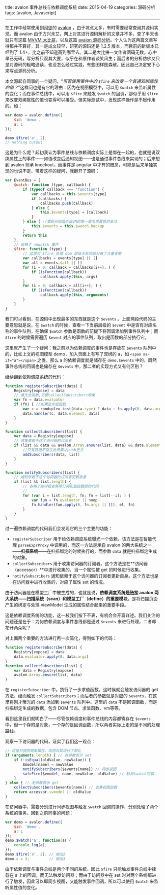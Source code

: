 title: avalon 事件总线与依赖调度系统
date: 2015-04-19
categories: 源码分析
tags: [avalon, Javascript]

---
在工作中经常使用到[司徒](http://www.cnblogs.com/rubylouvre/)的 [avalon](https://github.com/RubyLouvre/avalon) ，由于坑点太多，有时需要经常查阅其源码实现。而 avalon 由于方兴未艾，网上对其进行源码解析的文章并不多，查了半天也就只有这篇 [MVVM 大比拼](http://www.cnblogs.com/sskyy/p/3679572.html)，以及这篇 [avalon 源码分析](http://www.cnblogs.com/aaronjs/archive/2013/06/16/3138631.html)。个人认为这两篇文章写得都并不算好，其一是成文较早，研究的源码还是 1.2.5 版本，而目前的新版本已经到了 1.4+，比之前不知道高到哪里去。其二是大比拼一文作者阅码无数，心中早已无码，写分析只观其大要，似乎在和原作者谈笑风生；而后者的分析仿佛又只是对源码的粗略通读，也没怎么经过实践，有些图样图森破。因此自己决定安下心来写点源码分析。

<!--more-->

本文源起自同事的一个疑问，“*可否使用事件中的 `$fire` 来改变一个普通双绑属性的值？*”这样问也是有它的理由：因为在视图模型中，可以用 `$watch` 来监听属性的变化；而在事件总线中，可以用 `$fire` 来触发 `$watch` 的回调，那似乎用 `$fire` 来改变双绑属性的值也变得可以接受。但实际测试中，发现这样操作是不起作用的。如：

```javascript
var demo = avalon.define({
    $id: 'demo',
    a: 1
});

demo.$fire('a', 2);
// nothing output
```

这是为什么呢？起初我认为事件总线与依赖调度实际上是绑在一起的，也就是说双绑属性上的事件——如值改变后通知视图——也是通过事件总线来实现的；后来想到 avalon 师承 knockout，而事件是 angular 中才有的概念，可能是后来单独实现的也说不定。带着这样的疑问，我翻开了源码：

```javascript
var EventBus = {
    $watch: function (type, callback) {
        if (typeof callback === "function") {
            var callbacks = this.$events[type]
            if (callbacks) {
                callbacks.push(callback)
            } else {
                this.$events[type] = [callback]
            }
        } else { //重新开始监听此VM的第一重简单属性的变动
            this.$events = this.$watch.backup
        }
        return this
    },
    // 省略了 unwatch 事件
    $fire: function (type) {
        // 这里对 $fire 处理 dom 层级关系的部分做了大量省略
        var callbacks = events[type] || []
        var all = events.$all || []
        for (i = 0; callback = callbacks[i++]; ) {
            if (isFunction(callback))
                callback.apply(this, args)
        }
        for (i = 0; callback = all[i++]; ) {
            if (isFunction(callback))
                callback.apply(this, arguments)
        }
    }
}
```

我们可以看到，在源码中出现最多的东西就是这个 `$events` 。上面两段代码的主要意思就是说，在 `$watch` 的时候，查看一下当前层级的 `$event` 中是否有对应名称的事件队列，在确保 `$watch` 参数是函数的前提下将回调添加到事件队列中；而 `$fire` 的时候需要遍历 `$event` 对应的事件队列，取出是函数的部分执行它。

这里就产生了一个疑问：我之前以为依赖调度的事件也是存放在 `$events` 队列中的，比如上文的视图模型 demo，加入页面上有写了双绑的 a，如 `<span ms-if="a"></span>` 之类，那么 a 的依赖调度就是储存在 `demo.$events` 中的。既然事件总线的回调也是储存在 `$events` 中，那二者的实现方式又有何区别？

继续翻到依赖调度系统的代码：

```javascript
function registerSubscriber(data) {
    Registry[expose] = data
    // 暴光此函数,方便collectSubscribers收集
    var fn = data.evaluator
    if (fn) { //如果是求值函数
        var c = ronduplex.test(data.type) ? data : fn.apply(0, data.args)
        data.handler(c, data.element, data)
    }
}

function collectSubscribers(list) {
    var data = Registry[expose]
    // 收集依赖于这个访问器的订阅者
    if (list && data && avalon.Array.ensure(list, data) && data.element) {
        //只有数组不存在此元素才push进去
        addSubscribers(data, list)
    }
}

function notifySubscribers(list) {
    // 通知依赖于这个访问器的订阅者更新自身
    if (list && list.length) {
        // 省略了定时检查移除订阅和监控数组的代码
        // ...
        for (var i = list.length, fn; fn = list[--i]; ) {
            var fun = fn.evaluator || noop
            fn.handler(fun.apply(0, fn.args || []), el, fn)
        }
    }
}
```

过一遍依赖调度的代码我们会发现它的三个主要的功能：

- `registerSubscriber` 用于给依赖调度系统曝光一个依赖。该方法是在智能代理 `parseExprProxy` 中调用的，而这一方法是承自 avalon 的两大系统之一——**扫描系统**——在扫描绑定的时候执行的，而参数 `data` 就是扫描绑定生成的对象。
- `collectSubscribers` 用于收集访问器的订阅者。这个方法是在**访问器（accessor）**中进行收集的，当一个属性被 get 的时候进行收集。
- `notifySubscribers` 通知依赖于这个访问器的订阅者更新自身。这个方法也是在访问器中进行收集的，对应了属性 set 的情况。

由于访问器是在模型工厂中被生成的，也就是说，**依赖调度系统是链接 avalon 两大系统——扫描系统（scan）和模型工厂（define）的重要模块**，是将扫描页面产生的绑定与处理 viewModel 生成的属性结合起来的重要手段。

这是依赖调度系统的功能，这一枝我们按下不表，有机会会开篇详述。我们关注的问题还是在于：为何依赖调度与事件总线都是通过 `$events` 来进行处理，二者却花开两朵呢？

对上面两个重要的方法进行再一次简化，得到如下的代码：

```javascript
function registerSubscriber(data) {
    Registry[expose] = data
    data.evaluator.apply(0, data.args)
}
function collectSubscribers(list) {
    var data = Registry[expose]
    avalon.Array.ensure(list, data)
}
```

在 `registerSubscriber` 中，执行了一步求值函数。这时候就会触发访问器的 get 方法，继而触发 `collectSubscribers`；而后者的参数就是对应的 `$events`，在这里将刚才曝光的 `data` 添加到 `$events` 队列中。这里的 `data` 不是回调函数，而是扫描绑定生成的数据，包含 DOM 节点、求值函数、vm等等。

看到这里我们就明白了——尽管依赖调度和事件总线的内容都寄存在 `$events` 中，但一个存的是对象，一个存的是回调函数，所以两者实际上走的是不同的处理路线。

观察一下访问器的代码，证实了我们这一观点：

```javascript
// 这里只探究简单属性，故而对其进行了简化
if (arguments.length) { // 有参数表示 set
    if (!isEqual(oldValue, newValue)) {
        $model[name] = newValue
        notifySubscribers($events[name]) // 同步视图
        safeFire($vmodel, name, newValue, oldValue) // 触发$watch回调
    }
} else { // 无参数表示 get
    collectSubscribers($events[name]) // 收集视图函数
    return accessor.svmodel || oldValue
}
```

在访问器中，需要分别进行同步视图与触发 `$watch` 回调的操作，分别处理了两个系统的事务。回到之前同事的问题：

```javascript
var demo = avalon.define({
    $id: 'demo',
    a: 1
});
demo.$watch('a', function(a) {
    console.log(a);
});
demo.$fire('a', 2); // 输出2
demo.a = 3;         // 输出3
```

由于依赖调度与事件总线是两个不同的系统，因此 `$fire` 只能触发事件总线中挂载在 a 上的回调，而无法触发访问器；而由于访问器中在 set 时对两个系统都进行了触发，因此可以即同步视图，又能触发事件回调，所以可以使用 `$watch` 来监听属性值的变化。

